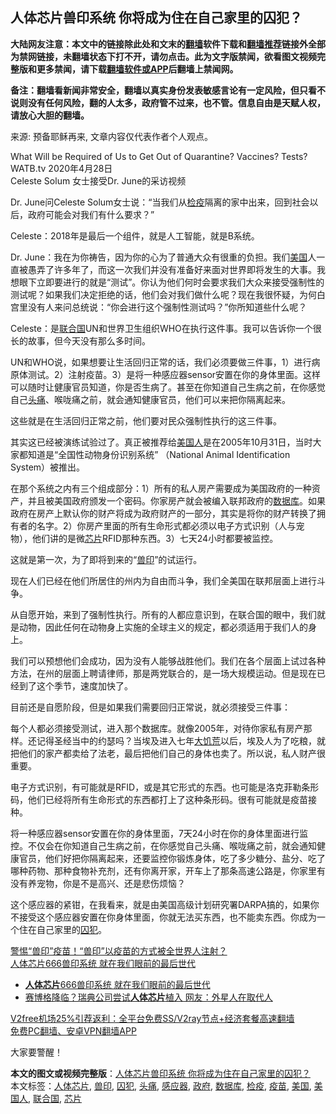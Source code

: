  <h2>人体芯片兽印系统 你将成为住在自己家里的囚犯？</h2> <p class="notice"><b>大陆网友注意：本文中的链接除此处和文末的<a href="https://github.com/bannedbook/fanqiang" >翻墙</a>软件下载和<a href="https://github.com/killgcd/justmysocks/blob/master/README.md">翻墙推荐</a>链接外全部为禁网链接，未翻墙状态下打不开，请勿点击。此为文字版禁闻，欲看图文视频完整版和更多禁闻，请下载<a href="https://github.com/bannedbook/fanqiang">翻墙软件或APP</a>后翻墙上禁闻网。</p><p>备注：翻墙看新闻非常安全，翻墙以真实身份发表敏感言论有一定风险，但只看不说则没有任何风险，翻的人太多，政府管不过来，也不管。信息自由是天赋人权，请放心大胆的翻墙。</b></p>  <div class="entry"> <p></p> <p>来源: 预备耶稣再来, 文章内容仅代表作者个人观点。</p> <p>What Will be Required of Us to Get Out of Quarantine? Vaccines? Tests?<br /> WATB.tv 2020年4月28日<br /> Celeste Solum 女士接受Dr. June的采访视频</p> <p>Dr. June问Celeste Solum女士说：“当我们从<a href="https://www.bannedbook.org/bnews/tag/%E6%A3%80%E7%96%AB/" class="st_tag internal_tag" rel="tag" title="标签 检疫 下的日志">检疫</a>隔离的家中出来，回到社会以后，政府可能会对我们有什么要求？”</p> <p>Celeste：2018年是最后一个组件，就是人工智能，就是B系统。</p>  <p>Dr. June：我在为你祷告，因为你的心为了普通大众有很重的负担。我们<a href="https://www.bannedbook.org/bnews/tag/%e7%be%8e%e5%9b%bd/" class="st_tag internal_tag" rel="tag" title="标签 美国 下的日志">美国</a>人一直被愚弄了许多年了，而这一次我们并没有准备好来面对世界即将发生的大事。我想眼下立即要进行的就是“测试”。你认为他们何时会要求我们大众来接受强制性的测试呢？如果我们决定拒绝的话，他们会对我们做什么呢？现在我很怀疑，为何白宫里没有人来问总统说：“你会进行这个强制性测试吗？”你所知道些什么呢？</p> <p>Celeste：是<a href="https://www.bannedbook.org/bnews/tag/%e8%81%94%e5%90%88%e5%9b%bd/" class="st_tag internal_tag" rel="tag" title="标签 联合国 下的日志">联合国</a>UN和世界卫生组织WHO在执行这件事。我可以告诉你一个很长的故事，但今天没有那么多时间。</p> <p>UN和WHO说，如果想要让生活回归正常的话，我们必须要做三件事，1）进行病原体测试。2）注射疫苗。3）是将一种感应器sensor安置在你的身体里面。这样可以随时让健康官员知道，你是否生病了。甚至在你知道自己生病之前，在你感觉自己<a href="https://www.bannedbook.org/bnews/tag/%e5%a4%b4%e7%97%9b/" class="st_tag internal_tag" rel="tag" title="标签 头痛 下的日志">头痛</a>、喉咙痛之前，就会通知健康官员，他们可以来把你隔离起来。</p> <p>这些就是在生活回归正常之前，他们要对民众强制性执行的这三件事。</p> <p>其实这已经被演练试验过了。真正被推荐给<a href="https://www.bannedbook.org/bnews/tag/%E7%BE%8E%E5%9B%BD%E4%BA%BA/" class="st_tag internal_tag" rel="tag" title="标签 美国人 下的日志">美国人</a>是在2005年10月31日，当时大家都知道是“全国性动物身份识别系统” （National Animal Identification System）被推出。</p>  <p>在那个系统之内有三个组成部分：1）所有的私人房产需要成为美国政府的一种资产，并且被美国政府颁发一个密码。你家房产就会被编入联邦政府的<a href="https://www.bannedbook.org/bnews/tag/%E6%95%B0%E6%8D%AE%E5%BA%93/" class="st_tag internal_tag" rel="tag" title="标签 数据库 下的日志">数据库</a>。如果政府在房产上默认你的财产将成为政府财产的一部分，其实是将你的财产转换了拥有者的名字。2）你房产里面的所有生命形式都必须以电子方式识别（人与宠物），他们讲的是微<a href="https://www.bannedbook.org/bnews/tag/%E8%8A%AF%E7%89%87/" class="st_tag internal_tag" rel="tag" title="标签 芯片 下的日志">芯片</a>RFID那种东西。3）七天24小时都要被监控。</p> <p>这就是第一次，为了即将到来的“<a href="https://www.bannedbook.org/bnews/tag/%e5%85%bd%e5%8d%b0/" class="st_tag internal_tag" rel="tag" title="标签 兽印 下的日志">兽印</a>”的试运行。</p> <p>现在人们已经在他们所居住的州内为自由而斗争，我们全美国在联邦层面上进行斗争。</p> <p>从自愿开始，来到了强制性执行。所有的人都应意识到，在联合国的眼中，我们就是动物，因此任何在动物身上实施的全球主义的规定，都必须适用于我们人的身上。</p> <p>我们可以预想他们会成功，因为没有人能够战胜他们。我们在各个层面上试过各种方法，在州的层面上聘请律师，那是两党联合的，是一场大规模运动。但是现在已经到了这个季节，速度加快了。</p>  <p>目前还是自愿阶段，但是如果我们需要回归正常说，就必须接受三件事：</p> <p>每个人都必须接受测试，进入那个数据库。就像2005年，对待你家私有房产那样。还记得圣经当中的约瑟吗？当埃及进入七年<span class='wp_keywordlink'><a href="https://www.bannedbook.org/forum2/topic255.html" title="墓碑──中国六十年代大饥荒纪实" target="_blank">大饥荒</a></span>以后，埃及人为了吃粮，就把他们的家产都卖给了法老，最后把他们自己的身体也卖了。所以说，私人财产很重要。</p> <p>电子方式识别，有可能就是RFID，或是其它形式的东西。也可能是洛克菲勒条形码，他们已经将所有生命形式的东西都打上了这种条形码。很有可能就是疫苗接种。</p> <p>将一种感应器sensor安置在你的身体里面，7天24小时在你的身体里面进行监控。不仅会在你知道自己生病之前，在你感觉自己头痛、喉咙痛之前，就会通知健康官员，他们好把你隔离起来，还要监控你锻炼身体，吃了多少糖分、盐分、吃了哪种药物、那种食物补充剂，还有你离开家，开车上了那条高速公路是，你家里有没有养宠物，你是不是高兴、还是悲伤烦恼？</p> <p>这个感应器的紧钳，在我看来，就是由美国高级计划研究署DARPA搞的，如果你不接受这个感应器安置在你身体里面，你就无法买东西，也不能卖东西。你成为一个住在自己家里的<a href="https://www.bannedbook.org/bnews/tag/%E5%9B%9A%E7%8A%AF/" class="st_tag internal_tag" rel="tag" title="标签 囚犯 下的日志">囚犯</a>。</p>  <p><a href="https://www.bannedbook.org/bnews/comments/20201226/1455388.html">警惕“兽印”疫苗！“兽印”以疫苗的方式被全世界人注射？</a><br /> <a href="https://www.bannedbook.org/bnews/comments/20201226/1455384.html">人体芯片666兽印系统 就在我们眼前的最后世代</a></p> <p></p> <ul class='op-related-articles' title='相关阅读'> <li><a href='https://www.bannedbook.org/bnews/comments/20201226/1455384.html' target='_blank'><b>人体芯片</b>666兽印系统 就在我们眼前的最后世代</a></li> <li><a href='https://www.bannedbook.org/bnews/cnnews/20170411/743806.html' target='_blank'>赛博格降临？瑞典公司尝试<b>人体芯片</b>植入 网友：外星人在取代人</a></li> </ul> <p class="texttj"> <a href="https://www.bannedbook.org/forum23/topic22702.html" target="_blank">V2free机场25%引荐返利：全平台免费SS/V2ray节点+经济套餐高速翻墙</a><br/> <a href="https://github.com/bannedbook/fanqiang/wiki/%E7%A6%81%E9%97%BB%E7%BD%91%E5%AE%89%E5%8D%93%E7%BF%BB%E5%A2%99%E6%96%B0%E9%97%BBAPP" target="_blank">免费PC翻墙、安卓VPN翻墙APP</a></p><p>大家要警醒！</p><a name='sharetosocial'></a>       <div><b>本文的图文或视频完整版</b>：<a href='https://www.bannedbook.org/bnews/comments/20201228/1456418.html'>人体芯片兽印系统 你将成为住在自己家里的囚犯？</a></div>  </div><!--END ENTRY--> <div class="postfooter"> <div>本文标签：<a href="https://www.bannedbook.org/bnews/tag/%e4%ba%ba%e4%bd%93%e8%8a%af%e7%89%87/" rel="tag">人体芯片</a>, <a href="https://www.bannedbook.org/bnews/tag/%e5%85%bd%e5%8d%b0/" rel="tag">兽印</a>, <a href="https://www.bannedbook.org/bnews/tag/%E5%9B%9A%E7%8A%AF/" rel="tag">囚犯</a>, <a href="https://www.bannedbook.org/bnews/tag/%e5%a4%b4%e7%97%9b/" rel="tag">头痛</a>, <a href="https://www.bannedbook.org/bnews/tag/%E6%84%9F%E5%BA%94%E5%99%A8/" rel="tag">感应器</a>, <a href="https://www.bannedbook.org/bnews/tag/%e6%94%bf%e5%ba%9c/" rel="tag">政府</a>, <a href="https://www.bannedbook.org/bnews/tag/%E6%95%B0%E6%8D%AE%E5%BA%93/" rel="tag">数据库</a>, <a href="https://www.bannedbook.org/bnews/tag/%E6%A3%80%E7%96%AB/" rel="tag">检疫</a>, <a href="https://www.bannedbook.org/bnews/tag/%e7%96%ab%e8%8b%97/" rel="tag">疫苗</a>, <a href="https://www.bannedbook.org/bnews/tag/%e7%be%8e%e5%9b%bd/" rel="tag">美国</a>, <a href="https://www.bannedbook.org/bnews/tag/%E7%BE%8E%E5%9B%BD%E4%BA%BA/" rel="tag">美国人</a>, <a href="https://www.bannedbook.org/bnews/tag/%e8%81%94%e5%90%88%e5%9b%bd/" rel="tag">联合国</a>, <a href="https://www.bannedbook.org/bnews/tag/%E8%8A%AF%E7%89%87/" rel="tag">芯片</a></div>  </div><!--END POSTFOOTER--> 